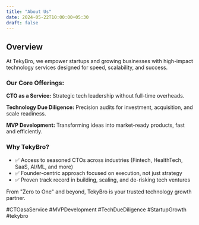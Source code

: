 ```yaml
---
title: "About Us"
date: 2024-05-22T10:00:00+05:30
draft: false
---
```


## Overview

At TekyBro, we empower startups and growing businesses with high-impact technology services designed for speed, scalability, and success.

### Our Core Offerings:

**CTO as a Service:** Strategic tech leadership without full-time overheads.

**Technology Due Diligence:** Precision audits for investment, acquisition, and scale readiness.

**MVP Development:** Transforming ideas into market-ready products, fast and efficiently.

### Why TekyBro?
* ✅ Access to seasoned CTOs across industries (Fintech, HealthTech, SaaS, AI/ML, and more)
* ✅ Founder-centric approach focused on execution, not just strategy
* ✅ Proven track record in building, scaling, and de-risking tech ventures

From "Zero to One" and beyond, TekyBro is your trusted technology growth partner.

#CTOasaService #MVPDevelopment #TechDueDiligence #StartupGrowth #tekybro
